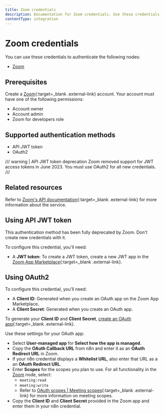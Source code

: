 ```yaml
---
title: Zoom credentials
description: Documentation for Zoom credentials. Use these credentials to authenticate Zoom in n8n, a workflow automation platform.
contentType: integration
---
```


# Zoom credentials

You can use these credentials to authenticate the following nodes:

- [Zoom](/integrations/builtin/app-nodes/n8n-nodes-base.zoom/)

## Prerequisites

Create a [Zoom](https://zoom.us/){:target=_blank .external-link} account. Your account must have one of the following permissions:

- Account owner
- Account admin
- Zoom for developers role

## Supported authentication methods

- API JWT token
- OAuth2

/// warning | API JWT token deprecation
Zoom removed support for JWT access tokens in June 2023. You must use OAuth2 for all new credentials.
///

## Related resources

Refer to [Zoom's API documentation](https://developers.zoom.us/docs/api/){:target=_blank .external-link} for more information about the service.

## Using API JWT token

This authentication method has been fully deprecated by Zoom. Don't create new credentials with it.

To configure this credential, you'll need:

- A **JWT token**: To create a JWT token, create a new JWT app in the [Zoom App Marketplace](https://marketplace.zoom.us/){:target=_blank .external-link}.

## Using OAuth2

To configure this credential, you'll need:

- A **Client ID**: Generated when you create an OAuth app on the Zoom App Marketplace.
- A **Client Secret**: Generated when you create an OAuth app.

To generate your **Client ID** and **Client Secret**, [create an OAuth app](https://developers.zoom.us/docs/integrations/create/){:target=_blank .external-link}.

Use these settings for your OAuth app:

- Select **User-managed app** for **Select how the app is managed**.
- Copy the **OAuth Callback URL** from n8n and enter it as an **OAuth Redirect URL** in Zoom.
- If your n8n credential displays a **Whitelist URL**, also enter that URL as a an **OAuth Redirect URL**.
- Enter **Scopes** for the scopes you plan to use. For all functionality in the [Zoom](/integrations/builtin/app-nodes/n8n-nodes-base.zoom/) node, select:
    - `meeting:read`
    - `meeting:write`
    - Refer to [OAuth scopes | Meeting scopes](https://developers.zoom.us/docs/integrations/oauth-scopes/#meeting-scopes){:target=_blank .external-link} for more information on meeting scopes.
- Copy the **Client ID** and **Client Secret** provided in the Zoom app and enter them in your n8n credential.
